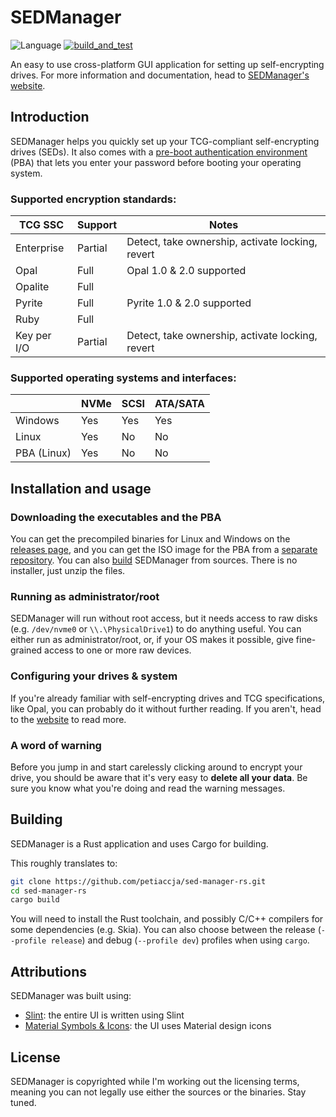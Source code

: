 # SEDManager

![Language](https://img.shields.io/badge/Language-Rust-blue)
[![build_and_test](https://github.com/petiaccja/sed-manager-rs/actions/workflows/build_and_test.yml/badge.svg)](https://github.com/petiaccja/sed-manager-rs/actions/workflows/build_and_test.yml)

An easy to use cross-platform GUI application for setting up self-encrypting drives. For more information and documentation, head to [SEDManager's website](https://petiaccja.github.io/sed-manager-website/).

## Introduction

SEDManager helps you quickly set up your TCG-compliant self-encrypting drives (SEDs). It also comes with a [pre-boot authentication environment](https://github.com/petiaccja/sed-manager-pba) (PBA) that lets you enter your password before booting your operating system.

### Supported encryption standards:

| TCG SSC      | Support      | Notes                                            |
|--------------|--------------|--------------------------------------------------|
| Enterprise   | Partial      | Detect, take ownership, activate locking, revert |
| Opal         | Full         | Opal 1.0 & 2.0 supported                         |
| Opalite      | Full         |                                                  |
| Pyrite       | Full         | Pyrite 1.0 & 2.0 supported                       |
| Ruby         | Full         |                                                  |
| Key per I/O  | Partial      | Detect, take ownership, activate locking, revert |

### Supported operating systems and interfaces:

|             | NVMe | SCSI | ATA/SATA |
|-------------|------|------|----------|
| Windows     | Yes  | Yes  | Yes      |
| Linux       | Yes  | No   | No       |
| PBA (Linux) | Yes  | No   | No       |

## Installation and usage

### Downloading the executables and the PBA

You can get the precompiled binaries for Linux and Windows on the [releases page](https://github.com/petiaccja/sed-manager-rs/releases), and you can get the ISO image for the PBA from a [separate repository](https://github.com/petiaccja/sed-manager-pba/releases). You can also [build](#building) SEDManager from sources. There is no installer, just unzip the files.

### Running as administrator/root

SEDManager will run without root access, but it needs access to raw disks (e.g. `/dev/nvme0` or `\\.\PhysicalDrive1`) to do anything useful. You can either run as administrator/root, or, if your OS makes it possible, give fine-grained access to one or more raw devices.

### Configuring your drives & system

If you're already familiar with self-encrypting drives and TCG specifications, like Opal, you can probably do it without further reading. If you aren't, head to the [website](https://petiaccja.github.io/sed-manager-website/) to read more.

### A word of warning

Before you jump in and start carelessly clicking around to encrypt your drive, you should be aware that it's very easy to **delete all your data**. Be sure you know what you're doing and read the warning messages.

## Building

SEDManager is a Rust application and uses Cargo for building.

This roughly translates to:
```sh
git clone https://github.com/petiaccja/sed-manager-rs.git
cd sed-manager-rs
cargo build
```

You will need to install the Rust toolchain, and possibly C/C++ compilers for some dependencies (e.g. Skia). You can also choose between the release (`--profile release`) and debug (`--profile dev`) profiles when using `cargo`.

## Attributions

SEDManager was built using:
- [Slint](https://slint.dev/): the entire UI is written using Slint
- [Material Symbols & Icons](https://fonts.google.com/icons): the UI uses Material design icons

## License

SEDManager is copyrighted while I'm working out the licensing terms, meaning you can not legally use either the sources or the binaries. Stay tuned.

